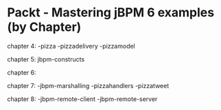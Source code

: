 Packt - Mastering jBPM 6 examples (by Chapter)
=======================

chapter 4:
-pizza
-pizzadelivery
-pizzamodel


chapter 5:
jbpm-constructs


chapter 6:


chapter 7:
-jbpm-marshalling
-pizzahandlers
-pizzatweet

chapter 8:
-jbpm-remote-client
-jbpm-remote-server
